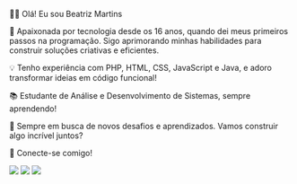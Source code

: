 👩‍💻 Olá! Eu sou Beatriz Martins

🎯 Apaixonada por tecnologia desde os 16 anos, quando dei meus primeiros passos na programação. Sigo aprimorando minhas habilidades para construir soluções criativas e eficientes.

💡 Tenho experiência com PHP, HTML, CSS, JavaScript e Java, e adoro transformar ideias em código funcional!

📚 Estudante de Análise e Desenvolvimento de Sistemas, sempre aprendendo!

🚀 Sempre em busca de novos desafios e aprendizados. Vamos construir algo incrível juntos?

🔗 Conecte-se comigo!

<div>
<a href="https://mail.google.com/mail/u/0/?tab=rm&ogbl#inbox"><img src="https://img.shields.io/badge/Gmail-D14836?style=for-the-badge&logo=gmail&logoColor=white"></a>
<a href="https://discord.com/channels/@me"><img src="https://img.shields.io/badge/Discord-7289DA?style=for-the-badge&logo=discord&logoColor=white"></a>
<a href="https://www.linkedin.com/feed/"><img src="https://img.shields.io/badge/LinkedIn-0077B5?style=for-the-badge&logo=linkedin&logoColor=white"></a>
</div>
